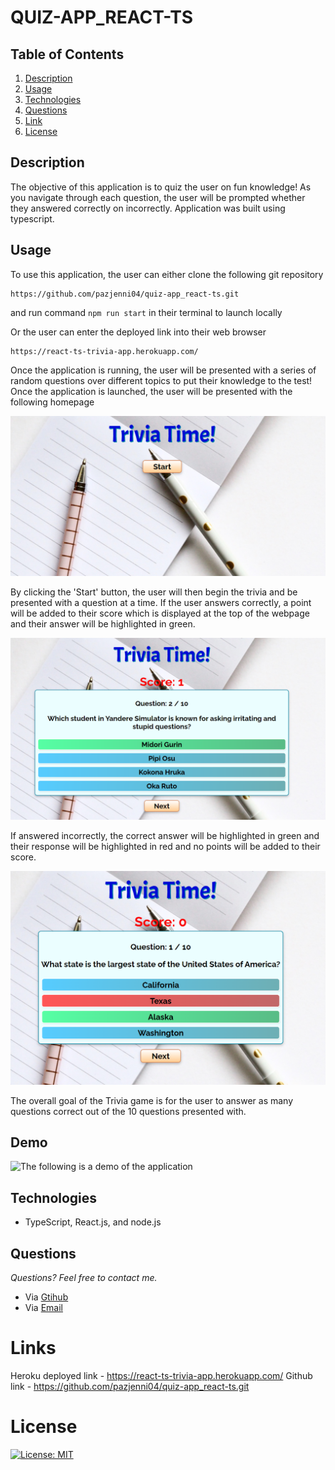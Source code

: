 # QUIZ-APP_REACT-TS

## **Table of Contents**

1. [Description](#description)
2. [Usage](#usage)
3. [Technologies](#technologies)
4. [Questions](#questions)
5. [Link](#links)
6. [License](#license)

## **Description**

The objective of this application is to quiz the user on fun knowledge! As you navigate through each question, the user will be prompted whether they answered correctly on incorrectly. Application was built using typescript.

## **Usage**

To use this application, the user can either clone the following git repository

    https://github.com/pazjenni04/quiz-app_react-ts.git

and run command `npm run start` in their terminal to launch locally

Or the user can enter the deployed link into their web browser

    https://react-ts-trivia-app.herokuapp.com/

Once the application is running, the user will be presented with a series of random questions over different topics to put their knowledge to the test! Once the application is launched, the user will be presented with the following homepage

![The following image is the homepage of the application where the user can select the 'Start' button to begin the quiz](https://raw.githubusercontent.com/pazjenni04/quiz-app_react-ts/main/src/images/homepage-img.PNG)

By clicking the 'Start' button, the user will then begin the trivia and be presented with a question at a time. If the user answers correctly, a point will be added to their score which is displayed at the top of the webpage and their answer will be highlighted in green.

![The following is an example if the user answers correctly](https://raw.githubusercontent.com/pazjenni04/quiz-app_react-ts/main/src/images/correct-answer.PNG)

If answered incorrectly, the correct answer will be highlighted in green and their response will be highlighted in red and no points will be added to their score.

![The following is an example if the user answers incorrectly](https://raw.githubusercontent.com/pazjenni04/quiz-app_react-ts/main/src/images/incorrect-answer.PNG)

The overall goal of the Trivia game is for the user to answer as many questions correct out of the 10 questions presented with.

## Demo

![The following is a demo of the application](https://github.com/pazjenni04/quiz-app_react-ts/blob/main/src/images/trivia-app-demo.gif)

## **Technologies**

- TypeScript, React.js, and node.js

## **Questions**

_Questions? Feel free to contact me._

- Via [Gtihub](https://github.com/pazjenni04)
- Via [Email](pazjenni1331@gmail.com)

# Links

Heroku deployed link - https://react-ts-trivia-app.herokuapp.com/
Github link - https://github.com/pazjenni04/quiz-app_react-ts.git

# License

[![License: MIT](https://img.shields.io/badge/License-MIT-yellow.svg)](https://opensource.org/licenses/MIT)
